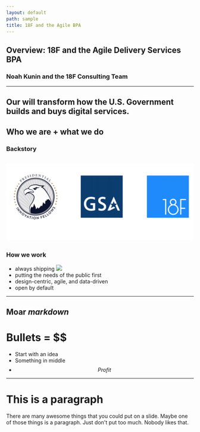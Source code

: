 ```yaml
---
layout: default
path: sample
title: 18F and the Agile BPA
---
```


## Overview: 18F and the Agile Delivery Services BPA
### Noah Kunin and the 18F Consulting Team
---
Our  will transform how the **U.S. Government** builds and buys **digital services**.
---
Who we are + what we do
--
### Backstory
![](https://raw.githubusercontent.com/18F/slides/18f-pages/assets/img/PIF%20-%20GSA%20-%2018F%20logos.png)
--
### How we work 

* always shipping ![](https://assets-cdn.github.com/images/icons/emoji/shipit.png#shippingsqrl)
* putting the needs of the public first
* design-centric, agile, and data-driven
* open by default



---
Moar *markdown*
---
# Bullets = $$
* Start with an idea
* Something in middle
* $$ Profit $$

---
# This is a paragraph
There are many awesome things that you could put on a slide. Maybe one of those things is a paragraph. Just don't put too much. Nobody likes that.
